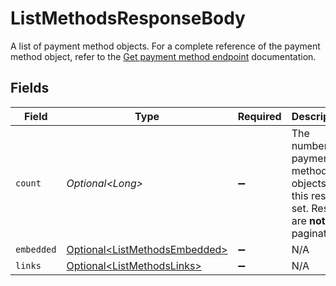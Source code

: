 # ListMethodsResponseBody

A list of payment method objects. For a complete reference of the payment method object, refer to the [Get payment method endpoint](get-method) documentation.


## Fields

| Field                                                                                   | Type                                                                                    | Required                                                                                | Description                                                                             |
| --------------------------------------------------------------------------------------- | --------------------------------------------------------------------------------------- | --------------------------------------------------------------------------------------- | --------------------------------------------------------------------------------------- |
| `count`                                                                                 | *Optional\<Long>*                                                                       | :heavy_minus_sign:                                                                      | The number of payment method objects in this result set. Results are **not** paginated. |
| `embedded`                                                                              | [Optional\<ListMethodsEmbedded>](../../models/operations/ListMethodsEmbedded.md)        | :heavy_minus_sign:                                                                      | N/A                                                                                     |
| `links`                                                                                 | [Optional\<ListMethodsLinks>](../../models/operations/ListMethodsLinks.md)              | :heavy_minus_sign:                                                                      | N/A                                                                                     |